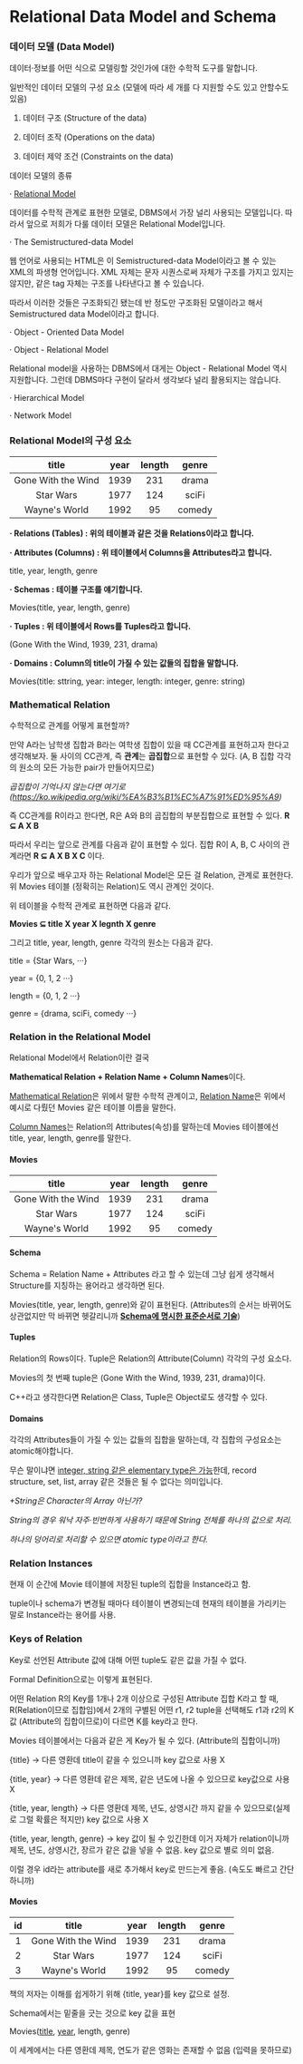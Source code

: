 # Relational Data Model and Schema 



### 데이터 모델 (Data Model)

데이터·정보를 어떤 식으로 모델링할 것인가에 대한 수학적 도구를 말합니다.



일반적인 데이터 모델의 구성 요소 (모델에 따라 세 개를 다 지원할 수도 있고 안할수도 있음)

1. 데이터 구조 (Structure of the data)

2. 데이터 조작 (Operations on the data)

3. 데이터 제약 조건 (Constraints on the data)



데이터 모델의 종류

· <u>Relational Model</u>

데이터를 수학적 관계로 표현한 모델로, DBMS에서 가장 널리 사용되는 모델입니다. 따라서 앞으로 저희가 다룰 데이터 모델은 Relational Model입니다.

· The Semistructured-data Model

웹 언어로 사용되는 HTML은 이 Semistructured-data Model이라고 볼 수 있는 XML의 파생형 언어입니다. XML 자체는 문자 시퀀스로써 자체가 구조를 가지고 있지는 않지만, <head> <body> 같은 tag 자체는 구조를 나타낸다고 볼 수 있습니다.

따라서 이러한 것들은 구조화되긴 됐는데 반 정도만 구조화된 모델이라고 해서 Semistructured data Model이라고 합니다.

· Object - Oriented Data Model

· Object - Relational Model

Relational model을 사용하는 DBMS에서 대게는 Object - Relational Model 역시 지원합니다. 그런데 DBMS마다 구현이 달라서 생각보다 널리 활용되지는 않습니다.

· Hierarchical Model

· Network Model



### Relational Model의 구성 요소

|       title        | year | length | genre  |
| :----------------: | :--: | :----: | :----: |
| Gone With the Wind | 1939 |  231   | drama  |
|     Star Wars      | 1977 |  124   | sciFi  |
|   Wayne's World    | 1992 |   95   | comedy |

**· Relations (Tables) : 위의 테이블과 같은 것을 Relations이라고 합니다.**

**· Attributes (Columns) : 위 테이블에서 Columns을 Attributes라고 합니다.**

title, year, length, genre

**· Schemas : 테이블 구조를 얘기합니다.**

Movies(title, year, length, genre)

**· Tuples : 위 테이블에서 Rows를 Tuples라고 합니다.**

(Gone With the Wind, 1939, 231, drama)

**· Domains : Column의 title이 가질 수 있는 값들의 집합을 말합니다.**

Movies(title: sttring, year: integer, length: integer, genre: string)



### Mathematical Relation

수학적으로 관계를 어떻게 표현할까? 

만약 A라는 남학생 집합과 B라는 여학생 집합이 있을 때 CC관계를 표현하고자 한다고 생각해보자. 둘 사이의 CC관계, 즉 **관계**는 **곱집합**으로 표현할 수 있다. (A, B 집합 각각의 원소의 모든 가능한 pair가 만들어지므로)

*곱집합이 기억나지 않는다면 여기로 (https://ko.wikipedia.org/wiki/%EA%B3%B1%EC%A7%91%ED%95%A9)* 

즉 CC관계를 R이라고 한다면, R은 A와 B의 곱집합의 부분집합으로 표현할 수 있다. **R ⊆ A X B**

따라서 우리는 앞으로 관계를 다음과 같이 표현할 수 있다. 집합 R이 A, B, C 사이의 관계라면 **R ⊆ A X B X C** 이다.

우리가 앞으로 배우고자 하는 Relational Model은 모든 걸 Relation, 관계로 표현한다. 위 Movies 테이블 (정확히는 Relation)도 역시 관계인 것이다.

위 테이블을 수학적 관계로 표현하면 다음과 같다. 

**Movies  ⊆ title X year X legnth X genre**

그리고 title, year, length, genre 각각의 원소는 다음과 같다.

title = {Star Wars, ···}

year = {0, 1, 2 ···}

length = {0, 1, 2 ···}

genre = {drama, sciFi, comedy ···}



### Relation in the Relational Model

Relational Model에서 Relation이란 결국

**Mathematical Relation + Relation Name + Column Names**이다.

 <u>Mathematical Relation</u>은 위에서 말한 수학적 관계이고, <u>Relation Name</u>은 위에서 예시로 다뤘던 Movies 같은 테이블 이름을 말한다.

<u>Column Names</u>는 Relation의 Attributes(속성)를 말하는데 Movies 테이블에선 title, year, length, genre를 말한다.



#### Movies

|       title        | year | length | genre  |
| :----------------: | :--: | :----: | :----: |
| Gone With the Wind | 1939 |  231   | drama  |
|     Star Wars      | 1977 |  124   | sciFi  |
|   Wayne's World    | 1992 |   95   | comedy |



#### Schema

Schema = Relation Name + Attributes 라고 할 수 있는데 그냥 쉽게 생각해서 Structure를 지칭하는 용어라고 생각하면 된다.

Movies(title, year, length, genre)와 같이 표현된다. (Attributes의 순서는 바뀌어도 상관없지만 막 바뀌면 헷갈리니까 **<u>Schema에 명시한 표준순서로 기술</u>**)



#### Tuples 

Relation의 Rows이다. Tuple은 Relation의 Attribute(Column) 각각의 구성 요소다.

Movies의 첫 번째 tuple은 (Gone With the Wind, 1939, 231, drama)이다.

C++라고 생각한다면 Relation은 Class, Tuple은 Object로도 생각할 수 있다.



#### Domains

각각의 Attributes들이 가질 수 있는 값들의 집합을 말하는데, 각 집합의 구성요소는 atomic해야합니다.

무슨 말이냐면 <u>integer, string 같은 elementary type은 가능</u>한데, record structure, set, list, array 같은 것들은 될 수 없다는 의미입니다.

*+String은 Character의 Array 아닌가?*

*String의 경우 워낙 자주·빈번하게 사용하기 때문에 String 전체를 하나의 값으로 처리.*

*하나의 덩어리로 처리할 수 있으면 atomic type이라고 한다.*



### Relation Instances

현재 이 순간에 Movie 테이블에 저장된 tuple의 집합을 Instance라고 함.

tuple이나 schema가 변경될 때마다 테이블이 변경되는데 현재의 테이블을 가리키는 말로 Instance라는 용어를 사용.



### Keys of Relation

Key로 선언된 Attribute 값에 대해 어떤 tuple도 같은 값을 가질 수 없다.

Formal Definition으로는 이렇게 표현된다. 

어떤 Relation R의 Key를 1개나 2개 이상으로 구성된 Attribute 집합 K라고 할 때, R(Relation이므로 집합임)에서 2개의 구별된 어떤 r1, r2 tuple을 선택해도 r1과 r2의 K값 (Attribute의 집합이므로)이 다르면 K를 key라고 한다.



Movies 테이블에서는 다음과 같은 게 Key가 될 수 있다. (Attribute의 집합이니까)

{title} → 다른 영환데 title이 같을 수 있으니까 key 값으로 사용 X

{title, year} → 다른 영환데 같은 제목, 같은 년도에 나올 수 있으므로 key값으로 사용 X

{title, year, length} → 다른 영환데 제목, 년도, 상영시간 까지 같을 수 있으므로(실제로 그럴 확률은 적지만) key 값으로 사용 X 

{title, year, length, genre} → key 값이 될 수 있긴한데 이거 자체가 relation이니까 제목, 년도, 상영시간, 장르가 같은 값을 넣을 수 없음. key 값으로 별로 의미 없음.



이럴 경우 id라는 attribute를 새로 추가해서 key로 만드는게 좋음. (속도도 빠르고 간단하니까)

#### Movies

|  id  |       title        | year | length | genre  |
| :--: | :----------------: | :--: | :----: | :----: |
|  1   | Gone With the Wind | 1939 |  231   | drama  |
|  2   |     Star Wars      | 1977 |  124   | sciFi  |
|  3   |   Wayne's World    | 1992 |   95   | comedy |



책의 저자는 이해를 쉽게하기 위해 {title, year}를 key 값으로 설정.

Schema에서는 밑줄을 긋는 것으로 key 값을 표현 

Movies(<u>title</u>, <u>year</u>, length, genre)



이 세계에서는 다른 영환데 제목, 연도가 같은 영화는 존재할 수 없음 (입력을 못하므로)

